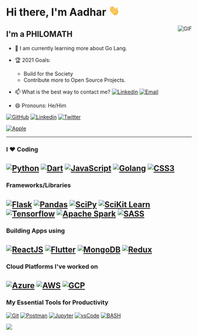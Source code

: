 # Hi there, I'm Aadhar <img width="30px" src="https://github.com/SatYu26/SatYu26/raw/master/Assets/Hi.gif" />

<img align="right" alt="GIF" height="160px" src="https://octodex.github.com/images/daftpunktocat-guy.gif" />

## I'm a PHILOMATH

- 🌱 I am currently learning more about Go Lang.
- 🏆 2021 Goals: 
    - Build for the Society
    - Contribute more to Open Source Projects.
    
- 📫 What is the best way to contact me?        [![Linkedin](https://img.shields.io/badge/Linkedin-0077B5?style=for-the-badge&logo=linkedin&logoColor=white)](https://www.linkedin.com/in/aadhar-chandiwala-28650777/) [![Email](https://img.shields.io/badge/Email-EA4335?style=for-the-badge&logo=gmail&logoColor=white)](mailto:chandiwalaaadhar@gmail.com)
- 😄 Pronouns: He/Him

[![GitHub](https://img.shields.io/badge/Github-100000?style=for-the-badge&logo=github&logoColor=white)](https://github.com/chandiwalaaadhar)
[![Linkedin](https://img.shields.io/badge/Linkedin-0077B5?style=for-the-badge&logo=linkedin&logoColor=white)](https://www.linkedin.com/in/aadhar-chandiwala-28650777/)
[![Twitter](https://img.shields.io/badge/Twitter-1DA1F2?style=for-the-badge&logo=twitter&logoColor=white)](https://twitter.com/keegncrap)

[![Apple](https://img.shields.io/badge/Apple-MacBook_Pro_2016-999999?style=for-the-badge&logo=apple&logoColor=white)]()

---------------------------
### I :heart: Coding
[![Python](https://img.shields.io/badge/Python-3776AB?style=for-the-badge&logo=python&logoColor=white)]()
[![Dart](https://img.shields.io/badge/Dart-0175C2?style=for-the-badge&logo=dart&logoColor=white)]()
[![JavaScript](https://img.shields.io/badge/JavaScript-F7DF1E?style=for-the-badge&logo=javascript&logoColor=black)]()
[![Golang](https://img.shields.io/badge/Go-00ADD8?style=for-the-badge&logo=go&logoColor=white)]()
[![CSS3](https://img.shields.io/badge/CSS3-1572B6?style=for-the-badge&logo=css3&logoColor=white)]()
---------------------------
### Frameworks/Libraries
[![Flask](https://img.shields.io/badge/Flask-000000?style=for-the-badge&logo=flask&logoColor=white)]()
[![Pandas](https://img.shields.io/badge/Pandas-150458?style=for-the-badge&logo=pandas&logoColor=white)]()
[![SciPy](https://img.shields.io/badge/SciPy-8CAAE6?style=for-the-badge&logo=scipy&logoColor=white)]()
[![SciKit Learn](https://img.shields.io/badge/SCIKIT_LEARN-F7931E?style=for-the-badge&logo=scikitlearn&logoColor=white)]()
[![Tensorflow](https://img.shields.io/badge/Tensorflow-FF6F00?style=for-the-badge&logo=tensorflow&logoColor=white)]()
[![Apache Spark](https://img.shields.io/badge/Apache_Spark-E25A1C?style=for-the-badge&logo=apachespark&logoColor=white)]()
[![SASS](https://img.shields.io/badge/SASS-CC6699?style=for-the-badge&logo=sass&logoColor=white)]()
---------------------------
### Building Apps using
[![ReactJS](https://img.shields.io/badge/ReactJS-61DAFB?style=for-the-badge&logo=react&logoColor=black)]()
[![Flutter](https://img.shields.io/badge/Flutter-02569B?style=for-the-badge&logo=flutter&logoColor=white)]()
[![MongoDB](https://img.shields.io/badge/MongoDB-4EA94B?style=for-the-badge&logo=mongodb&logoColor=white)]()
[![Redux](https://img.shields.io/badge/Redux-764ABC?style=for-the-badge&logo=redux&logoColor=white)]()
---------------------------
### Cloud Platforms I've worked on
[![Azure](https://img.shields.io/badge/Mircosoft_Azure-0078D4?style=for-the-badge&logo=microsoftazure&logoColor=white)]()
[![AWS](https://img.shields.io/badge/AMAZON_AWS-232F3E?style=for-the-badge&logo=amazonaws&logoColor=white)]()
[![GCP](https://img.shields.io/badge/GCP-4285F4?style=for-the-badge&logo=googlecloud&logoColor=white)]()
---------------------------
### My Essential Tools for Productivity
[![Git](https://img.shields.io/badge/Git-F05032?style=for-the-badge&logo=git&logoColor=white)]()
[![Postman](https://img.shields.io/badge/Postman-FF6C37?style=for-the-badge&logo=Postman&logoColor=white)]()
[![Jupyter](https://img.shields.io/badge/Jupyter_Lab-F37626?style=for-the-badge&logo=jupyter&logoColor=white)]()
[![vsCode](https://img.shields.io/badge/vsCode-0078D4?style=for-the-badge&logo=visual%20studio%20code&logoColor=white)]()
[![BASH](https://img.shields.io/badge/BASH-4EAA25?style=for-the-badge&logo=gnubash&logoColor=white)]()




<img src="https://imgur.com/rilHVxA.png"/> 
